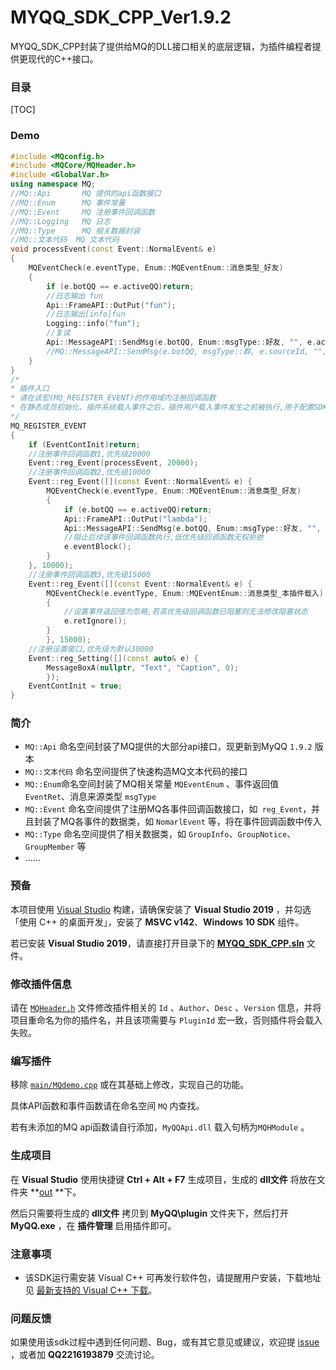 # MYQQ_SDK_CPP_Ver1.9.2

MYQQ_SDK_CPP封装了提供给MQ的DLL接口相关的底层逻辑，为插件编程者提供更现代的C++接口。

### 目录

[TOC]



### Demo

```c++
#include <MQconfig.h>
#include <MQCore/MQHeader.h>
#include <GlobalVar.h>
using namespace MQ;
//MQ::Api		MQ 提供的api函数接口
//MQ::Enum		MQ 事件常量
//MQ::Event		MQ 注册事件回调函数
//MQ::Logging	MQ 日志
//MQ::Type		MQ 相关数据封装
//MQ::文本代码	MQ 文本代码
void processEvent(const Event::NormalEvent& e)
{
	MQEventCheck(e.eventType, Enum::MQEventEnum::消息类型_好友)
	{
		if (e.botQQ == e.activeQQ)return;
		//日志输出 fun
		Api::FrameAPI::OutPut("fun");
		//日志输出[info]fun
		Logging::info("fun");
		//复读
		Api::MessageAPI::SendMsg(e.botQQ, Enum::msgType::好友, "", e.activeQQ, e.msg);
		//MQ::MessageAPI::SendMsg(e.botQQ, msgType::群, e.sourceId, "", e.msg);
	}
}
/*
* 插件入口
* 请在该宏(MQ_REGISTER_EVENT)的作用域内注册回调函数
* 在静态成员初始化、插件系统载入事件之后，插件用户载入事件发生之前被执行,用于配置SDK和注册事件回调
*/
MQ_REGISTER_EVENT
{
	if (EventContInit)return;
	//注册事件回调函数1,优先级20000
	Event::reg_Event(processEvent, 20000);
	//注册事件回调函数2,优先级10000
	Event::reg_Event([](const Event::NormalEvent& e) {
		MQEventCheck(e.eventType, Enum::MQEventEnum::消息类型_好友)
		{
			if (e.botQQ == e.activeQQ)return;
			Api::FrameAPI::OutPut("lambda");
			Api::MessageAPI::SendMsg(e.botQQ, Enum::msgType::好友, "", e.activeQQ, MQ::文本代码::对象QQ() + ":" + e.msg);
			//阻止后续该事件回调函数执行,低优先级回调函数无权拒绝
			e.eventBlock();
		}
	}, 10000);
	//注册事件回调函数3,优先级15000
	Event::reg_Event([](const Event::NormalEvent& e) {
		MQEventCheck(e.eventType, Enum::MQEventEnum::消息类型_本插件载入)
		{
			//设置事件返回值为忽略,若高优先级回调函数已阻塞则无法修改阻塞状态
			e.retIgnore();
		}
		}, 15000);
	//注册设置窗口,优先级为默认30000
	Event::reg_Setting([](const auto& e) {
		MessageBoxA(nullptr, "Text", "Caption", 0);
		});
	EventContInit = true;
}
```

### 简介

- `MQ::Api` 命名空间封装了MQ提供的大部分api接口，现更新到MyQQ `1.9.2` 版本
- `MQ::文本代码` 命名空间提供了快速构造MQ文本代码的接口
- `MQ::Enum`命名空间封装了MQ相关常量 `MQEventEnum` 、事件返回值 `EventRet`、消息来源类型 `msgType`
- `MQ::Event` 命名空间提供了注册MQ各事件回调函数接口，如` reg_Event`，并且封装了MQ各事件的数据类，如 `NomarlEvent` 等，将在事件回调函数中传入
- `MQ::Type` 命名空间提供了相关数据类，如 `GroupInfo`、`GroupNotice`、`GroupMember` 等
- ......

### 预备

本项目使用 [Visual Studio](https://visualstudio.microsoft.com/zh-hans/) 构建，请确保安装了 **Visual Studio 2019** ，并勾选「使用 C++ 的桌面开发」，安装了 **MSVC v142**、**Windows 10 SDK** 组件。

若已安装 **Visual Studio 2019**，请直接打开目录下的 **[MYQQ_SDK_CPP.sln](MYQQ_SDK_CPP.sln)** 文件。

### 修改插件信息

请在 [`MQHeader.h`](include/MQcore/MQHeader.h) 文件修改插件相关的 `Id` 、`Author`、`Desc` 、`Version` 信息，并将项目重命名为你的插件名，并且该项需要与 `PluginId` 宏一致，否则插件将会载入失败。

### 编写插件

移除 [`main/MQdemo.cpp`](main/MQdemo.cpp) 或在其基础上修改，实现自己的功能。

具体API函数和事件函数请在命名空间 `MQ` 内查找。

若有未添加的MQ api函数请自行添加，`MyQQApi.dll` 载入句柄为`MQHModule` 。

### 生成项目

在 **Visual Studio** 使用快捷键 **Ctrl + Alt + F7** 生成项目，生成的 **dll文件** 将放在文件夹 **[out](out) **下。

然后只需要将生成的 **dll文件** 拷贝到 **MyQQ\plugin** 文件夹下，然后打开 **MyQQ.exe** ，在 **插件管理** 启用插件即可。

### 注意事项

- 该SDK运行需安装 Visual C++ 可再发行软件包，请提醒用户安装，下载地址见 [最新支持的 Visual C++ 下载](https://support.microsoft.com/zh-cn/help/2977003/the-latest-supported-visual-c-downloads)。

### 问题反馈

如果使用该sdk过程中遇到任何问题、Bug，或有其它意见或建议，欢迎提 [issue](https://github.com/Wmj520/MYQQA_SDK_CPP/issues) ，或者加 **QQ2216193879** 交流讨论。
